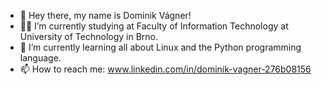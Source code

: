 - 👋 Hey there, my name is Dominik Vágner! 
- 🧑‍🎓 I’m currently studying at Faculty of Information Technology at University of Technology in Brno.
- 🌱 I’m currently learning all about Linux and the Python programming language.
- 📫 How to reach me: www.linkedin.com/in/dominik-vagner-276b08156

<!---
k3nd1k/k3nd1k is a ✨ special ✨ repository because its `README.md` (this file) appears on your GitHub profile.
You can click the Preview link to take a look at your changes.
--->
